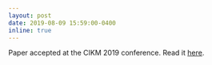 ```yaml
---
layout: post
date: 2019-08-09 15:59:00-0400
inline: true
---
```


Paper accepted at the CIKM 2019 conference. Read it [here](https://dl.acm.org/doi/abs/10.1145/3357384.3358043). 